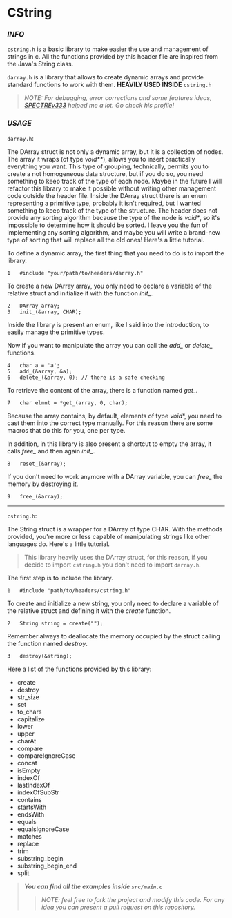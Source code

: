 # CString

### *INFO*

`cstring.h` is a basic library to make easier the use and
management of strings in c. All the functions provided by
this header file are inspired from the Java's String class.

`darray.h` is a library that allows to create
dynamic arrays and provide standard functions to work
with them. **HEAVILY USED INSIDE** `cstring.h`

>*NOTE: For debugging, error corrections and some features ideas,
[SPECTREv333](https://github.com/SPECTREv333) helped me a lot. Go check his profile!*

### *USAGE*

`darray.h`:

The DArray struct is not only a dynamic array, but it is a collection of nodes.
The array it wraps (of type _void**_), allows you to insert practically everything you
want. This type of grouping, technically, permits you to create a not homogeneous data structure, but
if you do so, you need something to keep track of the type of each node. Maybe in the future I will 
refactor this library to make it possible without writing other management code outside the header file.
Inside the DArray struct there is an enum representing a primitive type, probably it isn't
required, but I wanted something to keep track of the type of the structure.
The header does not provide any sorting algorithm because the type of the node is _void*_, 
so it's impossible to determine how it should be sorted. I leave you the fun of implementing any sorting 
algorithm, and maybe you will write a brand-new type of sorting that will replace all the old ones!
Here's a little tutorial.

To define a dynamic array, the first thing that you need to
do is to import the library.

    1   #include "your/path/to/headers/darray.h"

To create a new DArray array, you only need to declare a
variable of the relative struct and initialize it with the
function *init_*.

    2   DArray array;
    3   init_(&array, CHAR);
    
Inside the library is present an enum, like I said into the introduction, to easily
manage the primitive types.

Now if you want to manipulate the array you can call the 
*add_* or *delete_* functions.

    4   char a = 'a';
    5   add_(&array, &a);
    6   delete_(&array, 0); // there is a safe checking

To retrieve the content of the array, there is a function named *get_*.

    7   char elmnt = *get_(array, 0, char);
    
Because the array contains, by default, elements of type *void**,
you need to cast them into the correct type manually.
For this reason there are some macros that do this for you,
one per type.

In addition, in this library is also present a shortcut
to empty the array, it calls *free_* and then again *init_*.

    8   reset_(&array);

If you don't need to work anymore with a DArray variable,
you can *free_* the memory by destroying it.

    9   free_(&array);

___

`cstring.h`:

The String struct is a wrapper for a DArray of type CHAR. With the methods provided,
you're more or less capable of manipulating strings like other languages do.
Here's a little tutorial.

>This library heavily uses the DArray struct, for this reason,
>if you decide to import `cstring.h` you don't need to import
>`darray.h`.

The first step is to include the library.

    1   #include "path/to/headers/cstring.h"

To create and initialize a new string, you only need to declare a variable of
the relative struct and defining it with the *create* function.

    2   String string = create("");

Remember always to deallocate the memory occupied by the
struct calling the function named *destroy*.

    3   destroy(&string);

Here a list of the functions provided by this library:

- create
- destroy
- str_size
- set
- to_chars
- capitalize
- lower
- upper
- charAt
- compare
- compareIgnoreCase
- concat
- isEmpty
- indexOf
- lastIndexOf
- indexOfSubStr
- contains
- startsWith
- endsWith
- equals
- equalsIgnoreCase
- matches
- replace
- trim
- substring_begin
- substring_begin_end
- split

>***You can find all the examples inside `src/main.c`***
>>*NOTE: feel free to fork the project and modify this code.
>> For any idea you can present a pull request on this repository.*

